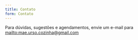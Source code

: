 ```yaml
---
title: Contato
form: Contato
---
```

Para dúvidas, sugestões e agendamentos, envie um e-mail para <mailto:mae.urso.cozinha@gmail.com>
